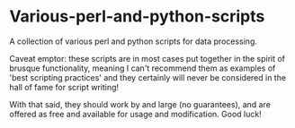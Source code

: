 # Various-perl-and-python-scripts
A collection of various perl and python scripts for data processing.

Caveat emptor: these scripts are in most cases put together in the spirit of brusque functionality, meaning I can't recommend them as examples of 'best scripting practices' and they certainly will never be considered in the hall of fame for script writing!

With that said, they should work by and large (no guarantees), and are offered as free and available for usage and modification. Good luck!
